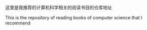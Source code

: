 这里是我推荐的计算机科学相关的阅读书目的仓库地址

This is the repository of reading books of computer science that I recommend
